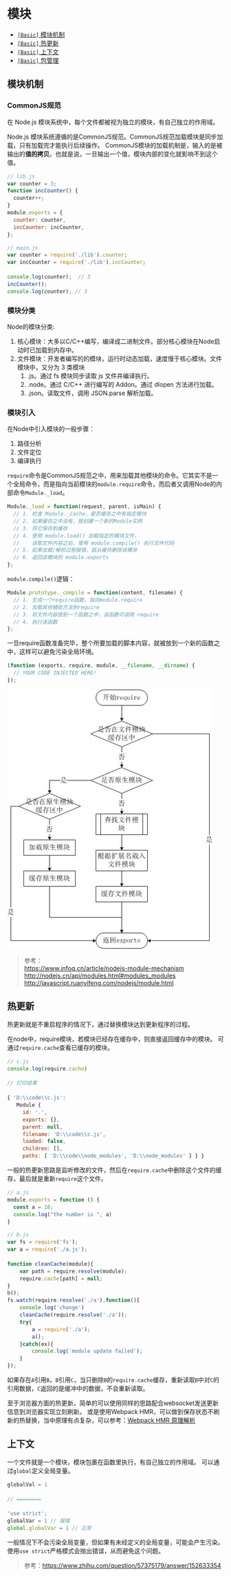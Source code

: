 # 模块

* [`[Basic]` 模块机制](/sections/module.md#模块机制)
* [`[Basic]` 热更新](/sections/module.md#热更新)
* [`[Basic]` 上下文](/sections/module.md#上下文)
* [`[Basic]` 包管理](/sections/module.md#包管理)

## 模块机制

### CommonJS规范

在 Node.js 模块系统中，每个文件都被视为独立的模块，有自己独立的作用域。

Node.js 模块系统遵循的是CommonJS规范。CommonJS规范加载模块是同步加载，只有加载完才能执行后续操作。
CommonJS模块的加载机制是，输入的是被输出的**值的拷贝**。也就是说，一旦输出一个值，模块内部的变化就影响不到这个值。

```js
// lib.js
var counter = 3;
function incCounter() {
  counter++;
}
module.exports = {
  counter: counter,
  incCounter: incCounter,
};
```

```js
// main.js
var counter = require('./lib').counter;
var incCounter = require('./lib').incCounter;

console.log(counter);  // 3
incCounter();
console.log(counter); // 3
```

### 模块分类

Node的模块分类:

1. 核心模块：大多以C/C++编写，编译成二进制文件。部分核心模块在Node启动时已加载到内存中。
2. 文件模块：开发者编写的的模块，运行时动态加载，速度慢于核心模块。文件模块中，又分为 3 类模块
	1. .js。通过 fs 模块同步读取 js 文件并编译执行。
	2. .node。通过 C/C++ 进行编写的 Addon。通过 dlopen 方法进行加载。
	3. .json。读取文件，调用 JSON.parse 解析加载。

### 模块引入

在Node中引入模块的一般步骤：

1. 路径分析
2. 文件定位
3. 编译执行

`require`命令是CommonJS规范之中，用来加载其他模块的命令。它其实不是一个全局命令，而是指向当前模块的`module.require`命令，而后者又调用Node的内部命令`Module._load`。

```js
Module._load = function(request, parent, isMain) {
  // 1. 检查 Module._cache，是否缓存之中有指定模块
  // 2. 如果缓存之中没有，就创建一个新的Module实例
  // 3. 将它保存到缓存
  // 4. 使用 module.load() 加载指定的模块文件，
  //    读取文件内容之后，使用 module.compile() 执行文件代码
  // 5. 如果加载/解析过程报错，就从缓存删除该模块
  // 6. 返回该模块的 module.exports
};
```
`module.compile()`逻辑：

```js
Module.prototype._compile = function(content, filename) {
  // 1. 生成一个require函数，指向module.require
  // 2. 加载其他辅助方法到require
  // 3. 将文件内容放到一个函数之中，该函数可调用 require
  // 4. 执行该函数
};
```
一旦require函数准备完毕，整个所要加载的脚本内容，就被放到一个新的函数之中，这样可以避免污染全局环境。

```js
(function (exports, require, module, __filename, __dirname) {
  // YOUR CODE INJECTED HERE!
});
```

![](../assets/module-require.jpg)

> 参考：<br/>
> https://www.infoq.cn/article/nodejs-module-mechanism<br/>
> http://nodejs.cn/api/modules.html#modules_modules<br/>
> http://javascript.ruanyifeng.com/nodejs/module.html

## 热更新

热更新就是不重启程序的情况下，通过替换模块达到更新程序的过程。

在node中，require模块，若模块已经存在缓存中，则直接返回缓存中的模块。
可通过`require.cache`查看已缓存的模块。

```js
// c.js
console.log(require.cache)

// 打印结果

{ 'D:\\code\\c.js':
   Module {
     id: '.',
     exports: {},
     parent: null,
     filename: 'D:\\code\\c.js',
     loaded: false,
     children: [],
     paths: [ 'D:\\code\\node_modules', 'D:\\node_modules' ] } }
```

一般的热更新思路是监听修改的文件，然后在`require.cache`中删除这个文件的缓存，最后就是重新`require`这个文件。

```js
// a.js
module.exports = function () {
  const a = 18;
  console.log("the number is ", a)
}
```

```js
// b.js
var fs = require('fs');
var a = require('./a.js');

function cleanCache(module){
    var path = require.resolve(module);
    require.cache[path] = null;
}
b();
fs.watch(require.resolve('./a'),function(){
    console.log('change')
    cleanCache(require.resolve('./a'));
    try{
        a = require('./a');
        a();
    }catch(ex){
        console.log('module update failed');
    }
});
```

如果存在`A`引用`B`，`B`引用`C`，当只删除`B`的`require.cache`缓存，重新读取`B`中对`C`的引用数据，`C`返回的是缓冲中的数据，不会重新读取。

至于浏览器方面的热更新，简单的可以使用同样的思路配合websocket发送更新信息到浏览器实现立刻刷新。
或是使用Webpack HMR，可以做到保存状态不刷新的热替换，当中原理有点复杂，可以参考：[Webpack HMR 原理解析](https://zhuanlan.zhihu.com/p/30669007)

## 上下文

一个文件就是一个模块，模块包裹在函数里执行，有自己独立的作用域。
可以通过`global`定义全局变量。

```js
globalVal = 1

// ========

'use strict';
globalVar = 1 // 报错
global.globalVar = 1 // 正常
```
一般情况下不会污染全局变量，但如果有未经定义的全局变量，可能会产生污染。使用`use strict`严格模式会抛出错误，从而避免这个问题。

> 参考：https://www.zhihu.com/question/57375179/answer/152633354